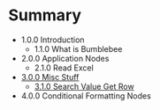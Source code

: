 # Summary

* 1.0.0 Introduction
   * 1.1.0 What is Bumblebee
* 2.0.0 Application Nodes
   * 2.1.0 Read Excel
* [3.0.0 Misc Stuff](300_misc_stuff.md)
   * [3.1.0 Search Value Get Row](310_search_value_get_row.md)
* 4.0.0 Conditional Formatting Nodes

